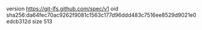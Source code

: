 version https://git-lfs.github.com/spec/v1
oid sha256:da64fec70ac9262f9081c1563c177d96ddd483c7516ee8529d9021e0edcb312d
size 513
